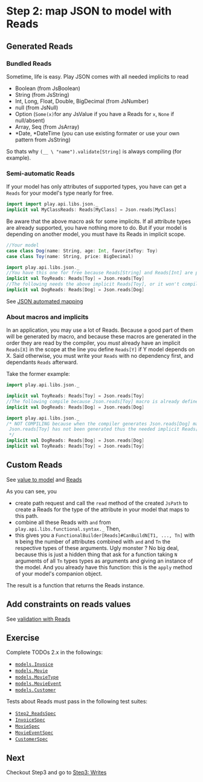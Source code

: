 Step 2: map JSON to model with Reads
======================================

## Generated Reads

### Bundled Reads
Sometime, life is easy. Play JSON comes with all needed implicits to read
 - Boolean (from JsBoolean)
 - String (from JsString)
 - Int, Long, Float, Double, BigDecimal (from JsNumber)
 - null (from JsNull)
 - Option (`Some(x)`for any JsValue if you have a Reads for `x`, `None` if null/absent)
 - Array, Seq (from JsArray)
 - \*Date, \*DateTime (you can use existing formater or use your own pattern from JsString) 

So thats why `(__ \ "name").validate[String]` is always compiling (for example).

### Semi-automatic Reads
If your model has only attributes of supported types, you have can get a `Reads` for your model's type nearly for free.

```scala
import import play.api.libs.json._
implicit val MyClassReads: Reads[MyClass] = Json.reads[MyClass]
``` 

Be aware that the above macro ask for some implicits. If all attribute types are already supported, you have nothing more to do. But if your model is depending on another model, you must have its Reads in implicit scope.

```scala
//Your model
case class Dog(name: String, age: Int, favoriteToy: Toy)
case class Toy(name: String, price: BigDecimal)
```
```scala
import play.api.libs.json._
//You have this one for free because Reads[String] and Reads[Int] are provided by Play JSON
implicit val ToyReads: Reads[Toy] = Json.reads[Toy]
//The following needs the above implicit Reads[Toy], or it won't compile:
implicit val DogReads: Reads[Dog] = Json.reads[Dog]
```

See [JSON automated mapping](https://www.playframework.com/documentation/2.7.x/ScalaJsonAutomated#JSON-automated-mapping)

### About macros and implicits

In an application, you may use a lot of Reads. Because a good part of them will be generated by macro, and because these macros are generated in the order they are read by the compiler, you *must* already have an implicit `Reads[X]` in the scope at the line you define `Reads[Y]` if Y model depends on X.
Said otherwise, you must write your `Reads` with no dependency first, and dependants `Reads` afterward.

Take the former example:
```scala
import play.api.libs.json._

implicit val ToyReads: Reads[Toy] = Json.reads[Toy]
//The following compile because Json.reads[Toy] macro is already defined at this point
implicit val DogReads: Reads[Dog] = Json.reads[Dog]
```
```scala
import play.api.libs.json._
/* NOT COMPILING because when the compiler generates Json.reads[Dog] macro,
 Json.reads[Toy] has not been generated thus the needed implicit Reads[Toy] is not defined !
 */
implicit val DogReads: Reads[Dog] = Json.reads[Dog]
implicit val ToyReads: Reads[Toy] = Json.reads[Toy]

```

## Custom Reads
See [value to model](https://www.playframework.com/documentation/2.7.x/ScalaJson#JsValue-to-a-model) and [Reads](https://www.playframework.com/documentation/2.7.x/ScalaJsonCombinators#Reads)

As you can see, you 
 
 - create path request and call the `read` method of the created `JsPath` to create a Reads for the type of the attribute in your model that maps to this path.
 - combine all these Reads with `and` from `play.api.libs.functional.syntax._`
Then,
 - this gives you a `FunctionalBuilder[Reads]#CanBuildN[T1, ..., Tn]` with `N` being the number of attributes combined with `and` and `Tn` the respective types of these arguments. Ugly monster ? No big deal, because this is just a hidden thing that ask for a function taking `N` arguments of all `Tn` types types as arguments and giving an instance of the model. And you already have this function: this is the `apply` method of your model's companion object.

The result is a function that returns the Reads instance.
 
## Add constraints on reads values

See [validation with Reads](https://www.playframework.com/documentation/2.7.x/ScalaJsonCombinators#Validation-with-Reads)

## Exercise

Complete TODOs 2.x in the followings:

 - [`models.Invoice`](../src/main/scala/models/Invoice.scala) 
 - [`models.Movie`](../src/main/scala/models/Movie.scala)
 - [`models.MovieType`](../src/main/scala/models/MovieType.scala)
 - [`models.MovieEvent`](../src/main/scala/models/MovieEvent.scala)
 - [`models.Customer`](../src/main/scala/models/Customer.scala)
 
Tests about Reads must pass in the following test suites:

 - [`Step2_ReadsSpec`](../src/test/scala/service/Step2_ReadsSpec.scala)
 - [`InvoiceSpec`](../src/test/scala/models/InvoiceSpec.scala)
 - [`MovieSpec`](../src/test/scala/models/MovieSpec.scala)
 - [`MovieEventSpec`](../src/test/scala/models/MovieEventSpec.scala)
 - [`CustomerSpec`](../src/test/scala/models/CustomerSpec.scala)


## Next

Checkout Step3 and go to [Step3: Writes](./Step3.md)
